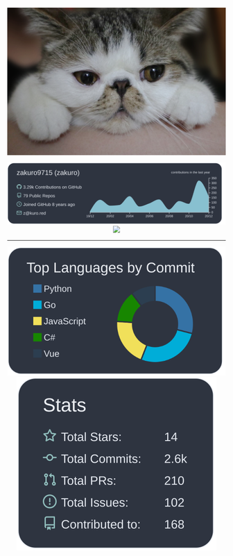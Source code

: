 ![sena](https://raw.githubusercontent.com/zakuro9715/sena/master/specials/most-cute/sena.png)
<p align="center">
  <a href="https://github.com/vn7n24fzkq/github-profile-summary-cards">
    <img src="https://raw.githubusercontent.com/zakuro9715/zakuro9715/main/profile-summary-card-output/nord_dark/0-profile-details.svg">
  </a>
  <a href="https://github.com/ryo-ma/github-profile-trophy">
    <img src="https://github-profile-trophy.vercel.app/?username=zakuro9715&row=1&theme=dracula">
  </a>
</p>

---

<p align="center">
  <a href="https://github.com/vn7n24fzkq/github-profile-summary-cards">
    <img src="https://raw.githubusercontent.com/zakuro9715/zakuro9715/main/profile-summary-card-output/nord_dark/2-most-commit-language.svg">
  </a>
  <a href="https://github.com/vn7n24fzkq/github-profile-summary-cards">
    <img src="https://raw.githubusercontent.com/zakuro9715/zakuro9715/main/profile-summary-card-output/nord_dark/3-stats.svg">
  </a>
</p>
